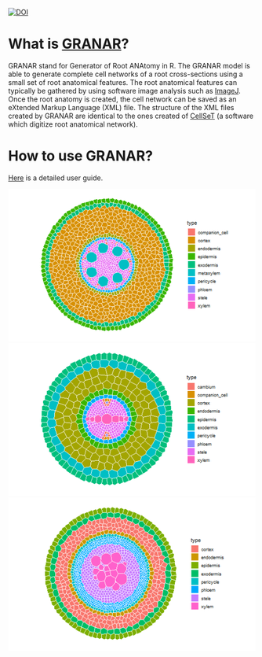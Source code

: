 [![DOI](https://zenodo.org/badge/DOI/10.5281/zenodo.3059839.svg)](https://doi.org/10.5281/zenodo.3059839)

# What is [GRANAR](https://granar.github.io/)?

GRANAR stand for Generator of Root ANAtomy in R. The GRANAR model is able to generate complete cell networks of a root cross-sections using a small set of root anatomical features. The root anatomical features can typically be gathered by using software image analysis such as [ImageJ](https://imagej.net/Welcome). Once the root anatomy is created, the cell network can be saved as an eXtended Markup Language (XML) file. The structure of the XML files created by GRANAR are identical to the ones created of [CellSeT](https://www.nottingham.ac.uk/research/groups/cvl/software/cellset.aspx) (a software which digitize root anatomical network).

# How to use GRANAR?

[Here](https://plant-root-soil-interactions-modelling.github.io/CPB-LiDAR/index.html) is a detailed user guide. 

![](Wheat.png)
![](Tomato_Primary.png)
![](Tomato_Secondary.png)
